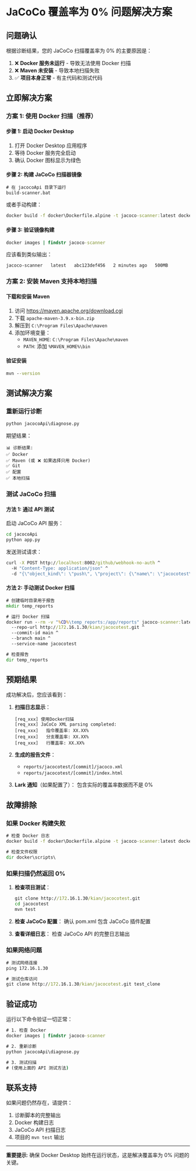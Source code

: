 # JaCoCo 覆盖率为 0% 问题解决方案

## 问题确认

根据诊断结果，您的 JaCoCo 扫描覆盖率为 0% 的主要原因是：

1. ❌ **Docker 服务未运行** - 导致无法使用 Docker 扫描
2. ❌ **Maven 未安装** - 导致本地扫描失败
3. ✅ **项目本身正常** - 有主代码和测试代码

## 立即解决方案

### 方案 1: 使用 Docker 扫描（推荐）

#### 步骤 1: 启动 Docker Desktop
1. 打开 Docker Desktop 应用程序
2. 等待 Docker 服务完全启动
3. 确认 Docker 图标显示为绿色

#### 步骤 2: 构建 JaCoCo 扫描器镜像
```cmd
# 在 jacocoApi 目录下运行
build-scanner.bat
```

或者手动构建：
```cmd
docker build -f docker\Dockerfile.alpine -t jacoco-scanner:latest docker\
```

#### 步骤 3: 验证镜像构建
```cmd
docker images | findstr jacoco-scanner
```

应该看到类似输出：
```
jacoco-scanner   latest   abc123def456   2 minutes ago   500MB
```

### 方案 2: 安装 Maven 支持本地扫描

#### 下载和安装 Maven
1. 访问 https://maven.apache.org/download.cgi
2. 下载 `apache-maven-3.9.x-bin.zip`
3. 解压到 `C:\Program Files\Apache\maven`
4. 添加环境变量：
   - `MAVEN_HOME`: `C:\Program Files\Apache\maven`
   - `PATH`: 添加 `%MAVEN_HOME%\bin`

#### 验证安装
```cmd
mvn --version
```

## 测试解决方案

### 重新运行诊断
```cmd
python jacocoApi\diagnose.py
```

期望结果：
```
📊 诊断结果:
✅ Docker
✅ Maven (或 ❌ 如果选择只用 Docker)
✅ Git
✅ 配置
✅ 本地扫描
```

### 测试 JaCoCo 扫描

#### 方法 1: 通过 API 测试
启动 JaCoCo API 服务：
```cmd
cd jacocoApi
python app.py
```

发送测试请求：
```cmd
curl -X POST http://localhost:8002/github/webhook-no-auth ^
  -H "Content-Type: application/json" ^
  -d "{\"object_kind\": \"push\", \"project\": {\"name\": \"jacocotest\", \"http_url\": \"http://172.16.1.30/kian/jacocotest.git\"}, \"commits\": [{\"id\": \"main\"}], \"ref\": \"refs/heads/main\"}"
```

#### 方法 2: 手动测试 Docker 扫描
```cmd
# 创建临时目录用于报告
mkdir temp_reports

# 运行 Docker 扫描
docker run --rm -v "%CD%\temp_reports:/app/reports" jacoco-scanner:latest ^
  --repo-url http://172.16.1.30/kian/jacocotest.git ^
  --commit-id main ^
  --branch main ^
  --service-name jacocotest

# 检查报告
dir temp_reports
```

## 预期结果

成功解决后，您应该看到：

1. **扫描日志显示**：
   ```
   [req_xxx] 使用Docker扫描
   [req_xxx] JaCoCo XML parsing completed:
   [req_xxx]   指令覆盖率: XX.XX%
   [req_xxx]   分支覆盖率: XX.XX%
   [req_xxx]   行覆盖率: XX.XX%
   ```

2. **生成的报告文件**：
   - `reports/jacocotest/[commit]/jacoco.xml`
   - `reports/jacocotest/[commit]/index.html`

3. **Lark 通知**（如果配置了）：
   包含实际的覆盖率数据而不是 0%

## 故障排除

### 如果 Docker 构建失败
```cmd
# 检查 Docker 日志
docker build -f docker\Dockerfile.alpine -t jacoco-scanner:latest docker\ --no-cache

# 检查文件权限
dir docker\scripts\
```

### 如果扫描仍然返回 0%
1. **检查项目测试**：
   ```cmd
   git clone http://172.16.1.30/kian/jacocotest.git
   cd jacocotest
   mvn test
   ```

2. **检查 JaCoCo 配置**：
   确认 pom.xml 包含 JaCoCo 插件配置

3. **查看详细日志**：
   检查 JaCoCo API 的完整日志输出

### 如果网络问题
```cmd
# 测试网络连接
ping 172.16.1.30

# 测试仓库访问
git clone http://172.16.1.30/kian/jacocotest.git test_clone
```

## 验证成功

运行以下命令验证一切正常：

```cmd
# 1. 检查 Docker
docker images | findstr jacoco-scanner

# 2. 重新诊断
python jacocoApi\diagnose.py

# 3. 测试扫描
# (使用上面的 API 测试方法)
```

## 联系支持

如果问题仍然存在，请提供：
1. 诊断脚本的完整输出
2. Docker 构建日志
3. JaCoCo API 扫描日志
4. 项目的 `mvn test` 输出

---

**重要提示**: 确保 Docker Desktop 始终在运行状态，这是解决覆盖率为 0% 问题的关键。
